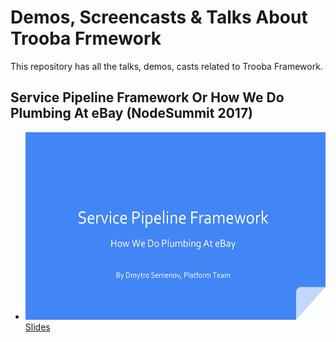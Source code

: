 # Demos, Screencasts & Talks About Trooba Frmework

This repository has all the talks, demos, casts related to Trooba Framework.

## Service Pipeline Framework Or How We Do Plumbing At eBay (NodeSummit 2017)

* <img src="NodeSummit-2017-Service-Pipeline-Framework.pdf" alt="some text"  width="600" height="300"> [Slides](NodeSummit-2017-Service-Pipeline-Framework.pdf)
